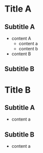 


# Title A
## Subtitle A
- content A
  - content a
  - content b
- content B
## Subtitle B

# Title B
## Subtitle A
- content a
## Subtitle B
- content a